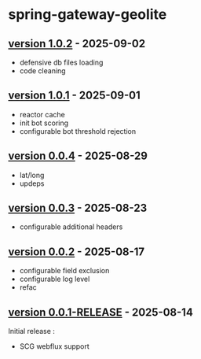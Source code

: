 # spring-gateway-geolite

## [version 1.0.2](https://central.sonatype.com/artifact/io.github.7mza/spring-gateway-geolite/1.0.1) - 2025-09-02

- defensive db files loading
- code cleaning

## [version 1.0.1](https://central.sonatype.com/artifact/io.github.7mza/spring-gateway-geolite/1.0.1) - 2025-09-01

- reactor cache
- init bot scoring
- configurable bot threshold rejection

## [version 0.0.4](https://central.sonatype.com/artifact/io.github.7mza/spring-gateway-geolite/0.0.4) - 2025-08-29

- lat/long
- updeps

## [version 0.0.3](https://central.sonatype.com/artifact/io.github.7mza/spring-gateway-geolite/0.0.3) - 2025-08-23

- configurable additional headers

## [version 0.0.2](https://central.sonatype.com/artifact/io.github.7mza/spring-gateway-geolite/0.0.2) - 2025-08-17

- configurable field exclusion
- configurable log level
- refac

## [version 0.0.1-RELEASE](https://central.sonatype.com/artifact/io.github.7mza/spring-gateway-geolite/0.0.1-RELEASE) - 2025-08-14

Initial release :

- SCG webflux support
